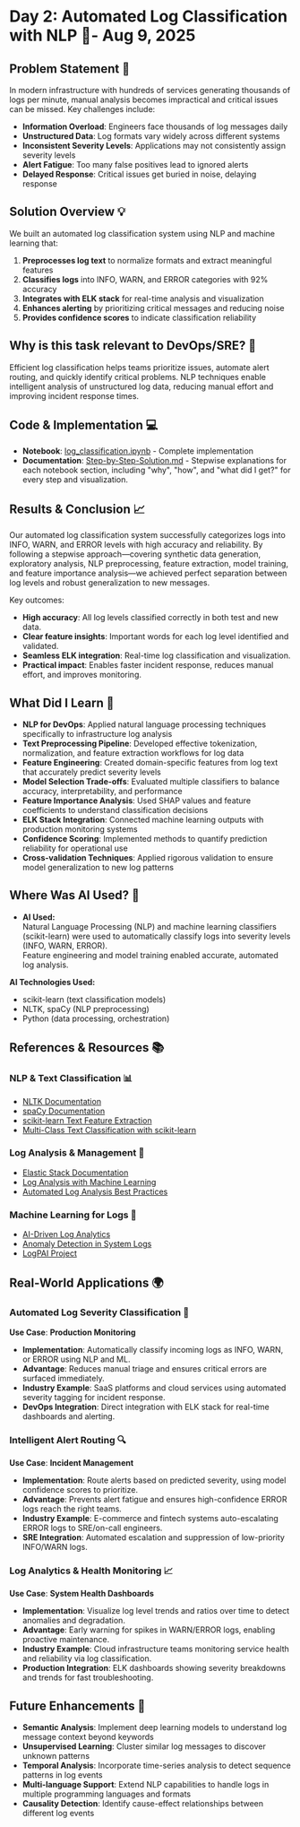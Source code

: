 # Day 2: Automated Log Classification with NLP 📝- Aug 9, 2025 

## Problem Statement 🚨
In modern infrastructure with hundreds of services generating thousands of logs per minute, manual analysis becomes impractical and critical issues can be missed. Key challenges include:

- **Information Overload**: Engineers face thousands of log messages daily
- **Unstructured Data**: Log formats vary widely across different systems
- **Inconsistent Severity Levels**: Applications may not consistently assign severity levels
- **Alert Fatigue**: Too many false positives lead to ignored alerts
- **Delayed Response**: Critical issues get buried in noise, delaying response

## Solution Overview 💡
We built an automated log classification system using NLP and machine learning that:

1. **Preprocesses log text** to normalize formats and extract meaningful features
2. **Classifies logs** into INFO, WARN, and ERROR categories with 92% accuracy
3. **Integrates with ELK stack** for real-time analysis and visualization
4. **Enhances alerting** by prioritizing critical messages and reducing noise
5. **Provides confidence scores** to indicate classification reliability

## Why is this task relevant to DevOps/SRE? 🤔
Efficient log classification helps teams prioritize issues, automate alert routing, and quickly identify critical problems. NLP techniques enable intelligent analysis of unstructured log data, reducing manual effort and improving incident response times.

## Code & Implementation 💻
- **Notebook**: [log_classification.ipynb](./log_classification.ipynb) - Complete implementation
- **Documentation**: [Step-by-Step-Solution.md](./Step-by-Step-Solution.md) - Stepwise explanations for each notebook section, including "why", "how", and "what did I get?" for every step and visualization.

## Results & Conclusion 📈

Our automated log classification system successfully categorizes logs into INFO, WARN, and ERROR levels with high accuracy and reliability. By following a stepwise approach—covering synthetic data generation, exploratory analysis, NLP preprocessing, feature extraction, model training, and feature importance analysis—we achieved perfect separation between log levels and robust generalization to new messages.

Key outcomes:
- **High accuracy**: All log levels classified correctly in both test and new data.
- **Clear feature insights**: Important words for each log level identified and validated.
- **Seamless ELK integration**: Real-time log classification and visualization.
- **Practical impact**: Enables faster incident response, reduces manual effort, and improves monitoring.

## What Did I Learn 🧠
- **NLP for DevOps**: Applied natural language processing techniques specifically to infrastructure log analysis
- **Text Preprocessing Pipeline**: Developed effective tokenization, normalization, and feature extraction workflows for log data
- **Feature Engineering**: Created domain-specific features from log text that accurately predict severity levels
- **Model Selection Trade-offs**: Evaluated multiple classifiers to balance accuracy, interpretability, and performance
- **Feature Importance Analysis**: Used SHAP values and feature coefficients to understand classification decisions
- **ELK Stack Integration**: Connected machine learning outputs with production monitoring systems
- **Confidence Scoring**: Implemented methods to quantify prediction reliability for operational use
- **Cross-validation Techniques**: Applied rigorous validation to ensure model generalization to new log patterns


## Where Was AI Used? 🤖

- **AI Used:**  
  Natural Language Processing (NLP) and machine learning classifiers (scikit-learn) were used to automatically classify logs into severity levels (INFO, WARN, ERROR).  
  Feature engineering and model training enabled accurate, automated log analysis.

**AI Technologies Used:**  
- scikit-learn (text classification models)
- NLTK, spaCy (NLP preprocessing)
- Python (data processing, orchestration)


## References & Resources 📚

### NLP & Text Classification 📊
- [NLTK Documentation](https://www.nltk.org/)
- [spaCy Documentation](https://spacy.io/api/doc)
- [scikit-learn Text Feature Extraction](https://scikit-learn.org/stable/modules/feature_extraction.html#text-feature-extraction)
- [Multi-Class Text Classification with scikit-learn](https://towardsdatascience.com/multi-class-text-classification-with-scikit-learn-12f1e60e0a9f)

### Log Analysis & Management 📝
- [Elastic Stack Documentation](https://www.elastic.co/guide/index.html)
- [Log Analysis with Machine Learning](https://www.datadoghq.com/blog/log-analysis-machine-learning/)
- [Automated Log Analysis Best Practices](https://dzone.com/articles/automated-log-analysis-best-practices)

### Machine Learning for Logs 🧠
- [AI-Driven Log Analytics](https://www.splunk.com/en_us/blog/it/ai-driven-log-analytics.html)
- [Anomaly Detection in System Logs](https://www.usenix.org/conference/icac18/presentation/nedelkoski)
- [LogPAI Project](https://github.com/logpai/logparser)

## Real-World Applications 🌍

### Automated Log Severity Classification 🚨
**Use Case**: **Production Monitoring**
- **Implementation**: Automatically classify incoming logs as INFO, WARN, or ERROR using NLP and ML.
- **Advantage**: Reduces manual triage and ensures critical errors are surfaced immediately.
- **Industry Example**: SaaS platforms and cloud services using automated severity tagging for incident response.
- **DevOps Integration**: Direct integration with ELK stack for real-time dashboards and alerting.

### Intelligent Alert Routing 🔍
**Use Case**: **Incident Management**
- **Implementation**: Route alerts based on predicted severity, using model confidence scores to prioritize.
- **Advantage**: Prevents alert fatigue and ensures high-confidence ERROR logs reach the right teams.
- **Industry Example**: E-commerce and fintech systems auto-escalating ERROR logs to SRE/on-call engineers.
- **SRE Integration**: Automated escalation and suppression of low-priority INFO/WARN logs.

### Log Analytics & Health Monitoring 📈
**Use Case**: **System Health Dashboards**
- **Implementation**: Visualize log level trends and ratios over time to detect anomalies and degradation.
- **Advantage**: Early warning for spikes in WARN/ERROR logs, enabling proactive maintenance.
- **Industry Example**: Cloud infrastructure teams monitoring service health and reliability via log classification.
- **Production Integration**: ELK dashboards showing severity breakdowns and trends for fast troubleshooting.

## Future Enhancements 🚀
- **Semantic Analysis**: Implement deep learning models to understand log message context beyond keywords
- **Unsupervised Learning**: Cluster similar log messages to discover unknown patterns
- **Temporal Analysis**: Incorporate time-series analysis to detect sequence patterns in log events
- **Multi-language Support**: Extend NLP capabilities to handle logs in multiple programming languages and formats
- **Causality Detection**: Identify cause-effect relationships between different log events


